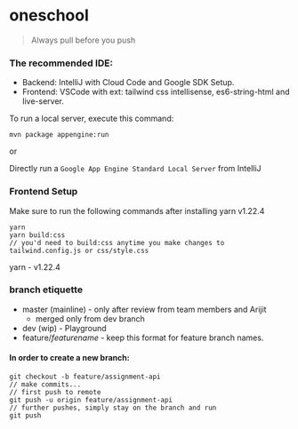# oneschool

> Always pull before you push

### The recommended IDE: 
- Backend: IntelliJ with Cloud Code and Google SDK Setup.
- Frontend: VSCode with ext: tailwind css intellisense, es6-string-html and live-server.

To run a local server, execute this
command:

`mvn package appengine:run`

or

Directly run a `Google App Engine Standard Local Server` from IntelliJ


### Frontend Setup

Make sure to run the following commands after installing yarn v1.22.4
```
yarn
yarn build:css
// you'd need to build:css anytime you make changes to tailwind.config.js or css/style.css
````

yarn - v1.22.4

### branch etiquette

- master (mainline) - only after review from team members and Arijit
    - merged only from dev branch
- dev (wip) - Playground
- feature/*featurename* - keep this format for feature branch names.

#### In order to create a new branch:

```
git checkout -b feature/assignment-api
// make commits...
// first push to remote
git push -u origin feature/assignment-api
// further pushes, simply stay on the branch and run
git push

```